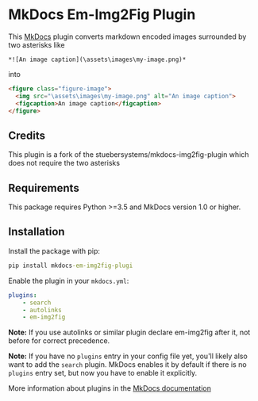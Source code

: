 # MkDocs Em-Img2Fig Plugin

This [MkDocs](https://www.mkdocs.org) plugin converts markdown encoded images surrounded by two asterisks like

```
*![An image caption](\assets\images\my-image.png)*
```

into 

```html
<figure class="figure-image">
  <img src="\assets\images\my-image.png" alt="An image caption">
  <figcaption>An image caption</figcaption>
</figure>
```

## Credits
This plugin is a fork of the stuebersystems/mkdocs-img2fig-plugin which does not require the two asterisks

## Requirements

This package requires Python >=3.5 and MkDocs version 1.0 or higher.  

## Installation

Install the package with pip:

```cmd
pip install mkdocs-em-img2fig-plugi
```

Enable the plugin in your `mkdocs.yml`:

```yaml
plugins:
    - search
    - autolinks
    - em-img2fig
```
**Note:** If you use autolinks or similar plugin declare em-img2fig after it, not before for correct precedence.

**Note:** If you have no `plugins` entry in your config file yet, you'll likely also want to add the `search` plugin. MkDocs enables it by default if there is no `plugins` entry set, but now you have to enable it explicitly.

More information about plugins in the [MkDocs documentation](https://www.mkdocs.org/user-guide/plugins/)
